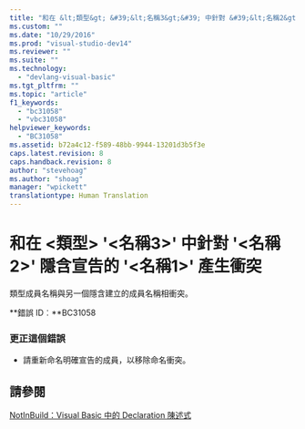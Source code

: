 ```yaml
---
title: "和在 &lt;類型&gt; &#39;&lt;名稱3&gt;&#39; 中針對 &#39;&lt;名稱2&gt;&#39; 隱含宣告的 &#39;&lt;名稱1&gt;&#39; 產生衝突 | Microsoft Docs"
ms.custom: ""
ms.date: "10/29/2016"
ms.prod: "visual-studio-dev14"
ms.reviewer: ""
ms.suite: ""
ms.technology: 
  - "devlang-visual-basic"
ms.tgt_pltfrm: ""
ms.topic: "article"
f1_keywords: 
  - "bc31058"
  - "vbc31058"
helpviewer_keywords: 
  - "BC31058"
ms.assetid: b72a4c12-f589-48bb-9944-13201d3b5f3e
caps.latest.revision: 8
caps.handback.revision: 8
author: "stevehoag"
ms.author: "shoag"
manager: "wpickett"
translationtype: Human Translation
---
```

# 和在 &lt;類型&gt; &#39;&lt;名稱3&gt;&#39; 中針對 &#39;&lt;名稱2&gt;&#39; 隱含宣告的 &#39;&lt;名稱1&gt;&#39; 產生衝突
類型成員名稱與另一個隱含建立的成員名稱相衝突。  
  
 **錯誤 ID︰**BC31058  
  
### 更正這個錯誤  
  
-   請重新命名明確宣告的成員，以移除命名衝突。  
  
## 請參閱  
 [NotInBuild：Visual Basic 中的 Declaration 陳述式](http://msdn.microsoft.com/zh-tw/81f3c398-f45c-4d95-80bf-aa39d1a0fb30)